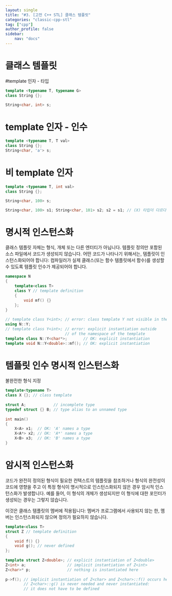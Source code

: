 ```yaml
---
layout: single
title: "#3. [고전 C++ STL] 클래스 템플릿"
categories: "classic-cpp-stl"
tag: ["cpp"]
author_profile: false
sidebar: 
    nav: "docs"
---
```


# 클래스 템플릿

#template 인자 - 타입

```cpp
template <typename T, typename G>
class String {};

String<char, int> s;
```

# template 인자 - 인수

```cpp
template <typename T, T val>
class String {};
String<char, 'a'> s;
```

# 비 template 인자

```cpp
template <typename T, int val>
class String {};

String<char, 100> s;

String<char, 100> s1; String<char, 101> s2; s2 = s1; // (X) 타입이 다르다.
```


# 명시적 인스턴스화

클래스 템플릿 자체는 형식, 개체 또는 다른 엔터티가 아닙니다. 템플릿 정의만 포함된 소스 파일에서 코드가 생성되지 않습니다. 어떤 코드가 나타나기 위해서는, 템플릿이 인스턴스화되어야 합니다: 컴파일러가 실제 클래스(또는 함수 템플릿에서 함수)를 생성할 수 있도록 템플릿 인수가 제공되어야 합니다.

```cpp
namespace N 
{
    template<class T> 
    class Y // template definition
    { 
        void mf() {} 
    }; 
}
 
// template class Y<int>; // error: class template Y not visible in the global namespace
using N::Y;
// template class Y<int>; // error: explicit instantiation outside 
                          // of the namespace of the template
template class N::Y<char*>;       // OK: explicit instantiation
template void N::Y<double>::mf(); // OK: explicit instantiation
```

# 템플릿 인수 명시적 인스턴스화 

불완전한 형식 지정

```cpp
template<typename T>
class X {}; // class template
 
struct A;            // incomplete type
typedef struct {} B; // type alias to an unnamed type
 
int main()
{
    X<A> x1;  // OK: 'A' names a type
    X<A*> x2; // OK: 'A*' names a type
    X<B> x3;  // OK: 'B' names a type
}
```

# 암시적 인스턴스화

코드가 완전히 정의된 형식이 필요한 컨텍스트의 템플릿을 참조하거나 형식의 완전성이 코드에 영향을 주고 이 특정 형식이 명시적으로 인스턴스화되지 않은 경우 암시적 인스턴스화가 발생합니다. 예를 들어, 이 형식의 개체가 생성되지만 이 형식에 대한 포인터가 생성되는 경우는 그렇지 않습니다.

이것은 클래스 템플릿의 멤버에 적용됩니다: 멤버가 프로그램에서 사용되지 않는 한, 멤버는 인스턴스화되지 않으며 정의가 필요하지 않습니다.

```cpp
template<class T> 
struct Z // template definition
{
    void f() {}
    void g(); // never defined
}; 
 
template struct Z<double>; // explicit instantiation of Z<double>
Z<int> a;                  // implicit instantiation of Z<int>
Z<char>* p;                // nothing is instantiated here
 
p->f(); // implicit instantiation of Z<char> and Z<char>::f() occurs here.
        // Z<char>::g() is never needed and never instantiated:
        // it does not have to be defined
```








